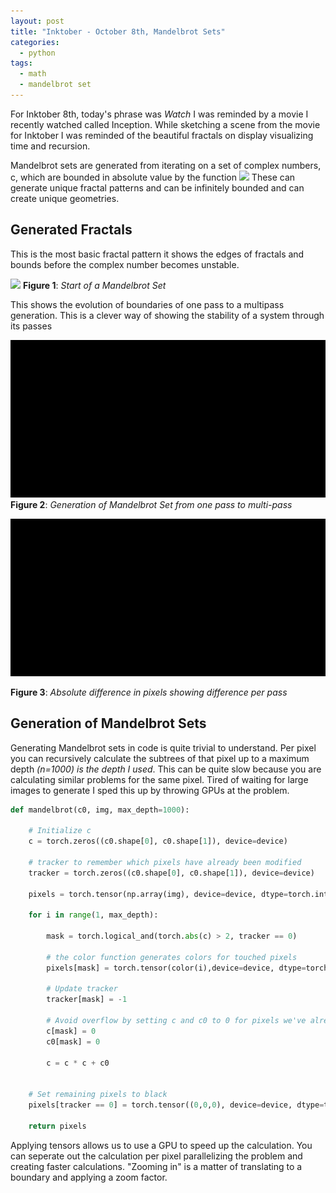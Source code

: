 ```yaml
---
layout: post
title: "Inktober - October 8th, Mandelbrot Sets"
categories:
  - python
tags:
  - math
  - mandelbrot set
---
```


For Inktober 8th, today's phrase was *Watch* I was reminded by a movie I recently watched called Inception. While sketching a scene from the movie for Inktober I was reminded of the beautiful fractals on display visualizing time and recursion.

Mandelbrot sets are generated from iterating on a set of complex numbers, c, which are bounded in absolute value by the function ![](https://wikimedia.org/api/rest_v1/media/math/render/svg/191627a3eebdd6608c9b226786defc468b747502)
These can generate unique fractal patterns and can be infinitely bounded and can create unique geometries.

## Generated Fractals

This is the most basic fractal pattern it shows the edges of fractals and bounds before the complex number becomes unstable.

![](../assets/images/mandelbrot.jpg)
**Figure 1**: _Start of a Mandelbrot Set_

This shows the evolution of boundaries of one pass to a multipass generation. This is a clever way of showing the stability of a system through its passes

![](../assets/images/mandel.gif)
**Figure 2**: _Generation of Mandelbrot Set from one pass to multi-pass_


![](../assets/images/mandel_recurs.gif)

**Figure 3**: _Absolute difference in pixels showing difference per pass_

## Generation of Mandelbrot Sets
Generating Mandelbrot sets in code is quite trivial to understand. Per pixel you can recursively calculate the subtrees of that pixel up to a maximum depth _(n=1000) is the depth I used_. This can be quite slow because you are calculating similar problems for the same pixel. Tired of waiting for large images to generate I sped this up by throwing GPUs at the problem. 

```python
def mandelbrot(c0, img, max_depth=1000): 

    # Initialize c
    c = torch.zeros((c0.shape[0], c0.shape[1]), device=device)

    # tracker to remember which pixels have already been modified
    tracker = torch.zeros((c0.shape[0], c0.shape[1]), device=device)

    pixels = torch.tensor(np.array(img), device=device, dtype=torch.int64)

    for i in range(1, max_depth): 

        mask = torch.logical_and(torch.abs(c) > 2, tracker == 0)

        # the color function generates colors for touched pixels
        pixels[mask] = torch.tensor(color(i),device=device, dtype=torch.int64)

        # Update tracker
        tracker[mask] = -1

        # Avoid overflow by setting c and c0 to 0 for pixels we've already set
        c[mask] = 0
        c0[mask] = 0

        c = c * c + c0 


    # Set remaining pixels to black
    pixels[tracker == 0] = torch.tensor((0,0,0), device=device, dtype=torch.int64) 

    return pixels
```
Applying tensors allows us to use a GPU to speed up the calculation. You can seperate out the calculation per pixel parallelizing the problem and creating faster calculations. "Zooming in" is a matter of translating to a boundary and applying a zoom factor.